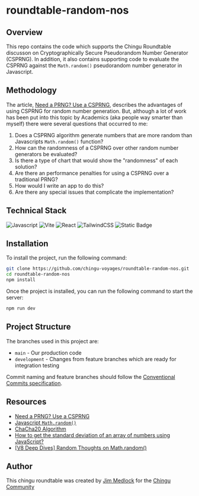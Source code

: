 # roundtable-random-nos

## Overview

This repo contains the code which supports the Chingu Roundtable discusson
on Cryptographically Secure Pseudorandom Number Generator (CSPRNG). In
addition, it also contains supporting code to evaluate the CSPRNG against
the `Math.random()` pseudorandom number generator in Javascript.

## Methodology

The article, [Need a PRNG? Use a CSPRNG](https://sortingsearching.com/2023/11/25/random.html?utm_source=tldrnewsletter),
describes the advantages of using CSPRNG for random number generation. But,
although a lot of work has been put into this topic by Academics (aka people
way smarter than myself) there were several questions that occurred to me:

1. Does a CSPRNG algorithm generate numbers that are more random than 
Javascripts `Math.random()` function?
2. How can the randomness of a CSPRNG over other random number generators be
evaluated?
3. Is there a type of chart that would show the "randomness" of each solution?
4. Are there an performance penalties for using a CSPRNG over a traditional
PRNG?
5. How would I write an app to do this?
6. Are there any special issues that complicate the implementation?

## Technical Stack

![Javascript](https://img.shields.io/badge/logo-javascript-blue?logo=javascript)
![Vite](https://img.shields.io/badge/vite-%23646CFF.svg?style=for-the-badge&logo=vite&logoColor=white)
![React](https://img.shields.io/badge/react-%2320232a.svg?style=for-the-badge&logo=react&logoColor=%2361DAFB)
![TailwindCSS](https://img.shields.io/badge/tailwindcss-%2338B2AC.svg?style=for-the-badge&logo=tailwind-css&logoColor=white)
![Static Badge](https://img.shields.io/badge/axios-blue)

## Installation

To install the project, run the following command:

```bash
git clone https://github.com/chingu-voyages/roundtable-random-nos.git
cd roundtable-random-nos
npm install
```

Once the project is installed, you can run the following command to start the server:

```bash
npm run dev
```

## Project Structure

The branches used in this project are:

* `main` - Our production code
* `development` - Changes from feature branches which are ready for integration testing

Commit naming and feature branches should follow the [Conventional Commits specification](https://www.conventionalcommits.org/).

## Resources

- [Need a PRNG? Use a CSPRNG](https://sortingsearching.com/2023/11/25/random.html?utm_source=tldrnewsletter)
- [Javascript `Math.random()`](https://developer.mozilla.org/en-US/docs/Web/JavaScript/Reference/Global_Objects/Math/random)
- [ChaCha20 Algorithm](https://en.wikipedia.org/wiki/Salsa20#ChaCha_variant)
- [How to get the standard deviation of an array of numbers using JavaScript?](https://www.geeksforgeeks.org/how-to-get-the-standard-deviation-of-an-array-of-numbers-using-javascript/)
- [[V8 Deep Dives] Random Thoughts on Math.random()](https://apechkurov.medium.com/v8-deep-dives-random-thoughts-on-math-random-fb155075e9e5)

## Author

This chingu roundtable was created by [Jim Medlock](https://github.com/jdmedlock)
for the [Chingu Community](https://chingu.io)
